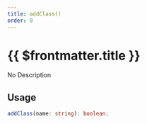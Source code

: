```yaml
---
title: addClass()
order: 0
---
```


# {{ $frontmatter.title }}

No Description

## Usage

```ts
addClass(name: string): boolean;
```
